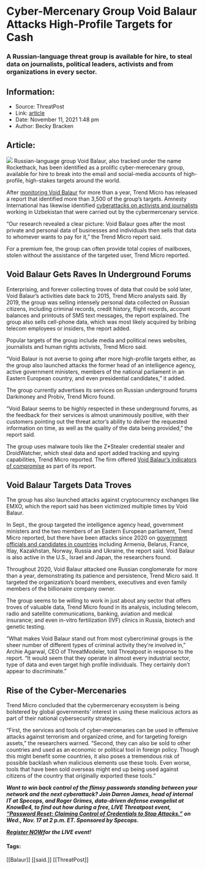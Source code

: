 # Cyber-Mercenary Group Void Balaur Attacks High-Profile Targets for Cash
### A Russian-language threat group is available for hire, to steal data on journalists, political leaders, activists and from organizations in every sector.

## Information:
+ Source: ThreatPost
+ Link: [article](https://kasperskycontenthub.com/threatpost-global/?p=176230)
+ Date: November 11, 2021  1:48 pm
+ Author: Becky Bracken


## Article:
![](https://media.threatpost.com/wp-content/uploads/sites/103/2021/05/13135843/network-defense.jpg)
Russian-language group Void Balaur, also tracked under the name Rockethack, has been identified as a prolific cyber-merecenary group, available for hire to break into the email and social-media accounts of high-profile, high-stakes targets around the world.


After [monitoring Void Balaur](https://www.trendmicro.com/vinfo/us/security/news/cybercrime-and-digital-threats/the-far-reaching-attacks-of-the-void-balaur-cybermercenary-group) for more than a year, Trend Micro has released a report that identified more than 3,500 of the group’s targets. Amnesty International has likewise identified [cyberattacks on activists and journalists](https://www.amnesty.org/en/latest/research/2020/03/targeted-surveillance-attacks-in-uzbekistan-an-old-threat-with-new-techniques/) working in Uzbekistan that were carried out by the cybermercenary service.


“Our research revealed a clear picture: Void Balaur goes after the most private and personal data of businesses and individuals then sells that data to whomever wants to pay for it,” the Trend Micro report said.


For a premium fee, the group can often provide total copies of mailboxes, stolen without the assistance of the targeted user, Trend Micro reported.


**Void Balaur Gets Raves In Underground Forums**
------------------------------------------------


Enterprising, and forever collecting troves of data that could be sold later, Void Balaur’s activities date back to 2015, Trend Micro analysts said. By 2019, the group was selling intensely personal data collected on Russian citizens, including criminal records, credit history, flight records, account balances and printouts of SMS text messages, the report explained. The group also sells cell-phone data, which was most likely acquired by bribing telecom employees or insiders, the report added.


Popular targets of the group include media and political news websites, journalists and human rights activists, Trend Micro said.


“Void Balaur is not averse to going after more high-profile targets either, as the group also launched attacks the former head of an intelligence agency, active government ministers, members of the national parliament in an Eastern European country, and even presidential candidates,” it added.


The group currently advertises its services on Russian underground forums Darkmoney and Probiv, Trend Micro found.


“Void Balaur seems to be highly respected in these underground forums, as the feedback for their services is almost unanimously positive, with their customers pointing out the threat actor’s ability to deliver the requested information on time, as well as the quality of the data being provided,” the report said.


The group uses malware tools like the Z*Stealer credential stealer and DroidWatcher, which steal data and sport added tracking and spying capabilities, Trend Micro reported. The firm offered [Void Balaur’s indicators of compromise](https://documents.trendmicro.com/assets/txt/IOCs-void-balaur-tracking-a-cybermercenary-activities.txt) as part of its report.


**Void Balaur Targets Data Troves**
-----------------------------------


The group has also launched attacks against cryptocurrency exchanges like EMXO, which the report said has been victimized multiple times by Void Balaur.


In Sept., the group targeted the intelligence agency head, government ministers and the two members of an Eastern European parliament, Trend Micro reported, but there have been attacks since 2020 on [government officials and candidates in countries](https://documents.trendmicro.com/assets/white_papers/wp-void-balaur-tracking-a-cybermercenarys-activities.pdf) including Armenia, Belarus, France, Itlay, Kazakhstan, Norway, Russia and Ukraine, the report said. Void Balaur is also active in the U.S., Israel and Japan, the researchers found.


Throughout 2020, Void Balaur attacked one Russian conglomerate for more than a year, demonstrating its patience and persistence, Trend Micro said. It targeted the organization’s board members, executives and even family members of the billionaire company owner.


The group seems to be willing to work in just about any sector that offers troves of valuable data, Trend Micro found in its analysis, including telecom, radio and satellite communications, banking, aviation and medical insurance; and even in-vitro fertilization (IVF) clinics in Russia, biotech and genetic testing.


“What makes Void Balaur stand out from most cybercriminal groups is the sheer number of different types of criminal activity they’re involved in,” Archie Agarwal, CEO of ThreatModeler, told Threatpost in response to the report. “It would seem that they operate in almost every industrial sector, type of data and even target high profile individuals. They certainly don’t appear to discriminate.”


**Rise of the Cyber-Mercenaries**
---------------------------------


Trend Micro concluded that the cybermercenary ecosystem is being bolstered by global governments’ interest in using these malicious actors as part of their national cybersecurity strategies.


“First, the services and tools of cyber-mercenaries can be used in offensive attacks against terrorism and organized crime, and for targeting foreign assets,” the researchers warned. “Second, they can also be sold to other countries and used as an economic or political tool in foreign policy. Though this might benefit some countries, it also poses a tremendous risk of possible backlash when malicious elements use these tools. Even worse, tools that have been sold overseas might end up being used against citizens of the country that originally exported these tools.”


***Want to win back control of the flimsy passwords standing between your network and the next cyberattack? Join Darren James, head of internal IT at Specops, and Roger Grimes, data-driven defense evangelist at KnowBe4, to find out how during a free, LIVE Threatpost event,*** [***“Password Reset: Claiming Control of Credentials to Stop Attacks,”***](https://bit.ly/3bBMX30) ***on Wed., Nov. 17 at 2 p.m. ET. Sponsored by Specops.***


[***Register NOW***](https://bit.ly/3bBMX30)***for the LIVE event!***




#### Tags:
[[Balaur]] [[said.]] [[ThreatPost]]
